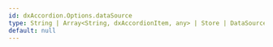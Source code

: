 ```yaml
---
id: dxAccordion.Options.dataSource
type: String | Array<String, dxAccordionItem, any> | Store | DataSource | DataSource_Options | null
default: null
---
```

